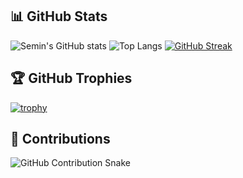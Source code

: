 ## 📊 GitHub Stats

![Semin's GitHub stats](https://github-readme-stats.vercel.app/api?username=semin-sony&show_icons=true&theme=default)
![Top Langs](https://github-readme-stats.vercel.app/api/top-langs/?username=semin-sony&layout=compact)
[![GitHub Streak](https://github-readme-streak-stats.herokuapp.com/?user=semin-sony&theme=default)](https://git.io/streak-stats)

## 🏆 GitHub Trophies
[![trophy](https://github-profile-trophy.vercel.app/?username=semin-sony&margin-w=15)](https://github.com/ryo-ma/github-profile-trophy)

## 🐍 Contributions
![GitHub Contribution Snake](https://github.com/semin-sony/semin-sony/blob/output/github-contribution-grid-snake.svg)
